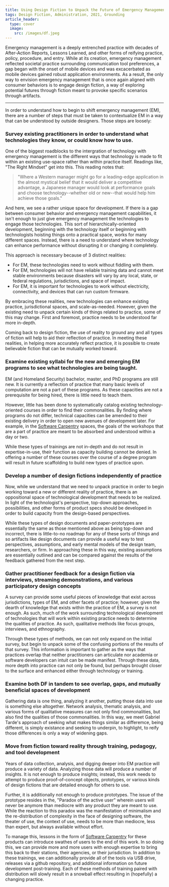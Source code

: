 ```yaml
---
title: Using Design Fiction to Unpack the Future of Emergency Management
tags: Design Fiction, Administration, 2021, Grounding
article_header:
  type: cover
  image:
    src: /images/df.jpeg
---
```


Emergency management is a deeply entrenched practice with decades of After-Action Reports, Lessons Learned, and other forms of reifying practice, policy, procedure, and entry. While at its creation, emergency management reflected societal practice surrounding communication tool preferences, a gap began with the onset of mobile devices and was excacerbated as mobile devices gained robust application environments. As a result, the only way to envision emergency management that is once again aligned with consumer behaviors is to engage design fiction, a way of exploring potential futures through fiction meant to provoke specific scenarios through artifacts.

---

In order to understand how to begin to shift emergency management (EM), there are a number of steps that must be taken to contextualize EM in a way that can be understood by outside designers. Those steps are loosely: 

### Survey existing practitioners in order to understand what technologies they know, or could know how to use.

One of the biggest roadblocks to the intergration of technology with emergency management is the different ways that technology is made to fit within an existing use-space rather than within practice itself. Readings like, "The Right Mindset" get into this. This reading notes that: 

  > "Where a Western manager might go for a leading-edge application in the almost mystical belief that it would deliver a competitive advantage, a Japanese manager would look at performance goals and choose technology--whether old or new--that would help him achieve those goals."

And here, we see a rather unique space for development. If there is a gap between consumer behavior and emergency management capabilities, it isn't enough to just give emergency management the technologies to engage those technologies. This sort of hierarchically-oriented development, beginning with the technology itself or beginning with technologists hoisting things onto a practical space, works for many different spaces. Instead, there is a need to understand where technology can enhance performance without disrupting it or changing it completely. 

This approach is necessary because of 3 distinct realities: 

  * For EM, these technologies need to work without fiddling with them. 
  * For EM, technologies will not have reliable training data and cannot meet stable environments because disasters will vary by any local, state, or federal regulations, jurisdictions, and space of impact.
  * For EM, it is important for technologies to work without electricity, connectivity, and devices that can run custom firmware.

By embracing these realities, new technologies can enhance existing practice, jurisdictional spaces, and scale-as-needed. However, given the existing need to unpack certain kinds of things related to practice, some of this may change. First and foremost, practice needs to be understood far more in-depth. 

Coming back to design fiction, the use of reality to ground any and all types of fiction will help to aid their reflection of practice. In meeting these realities, in helping more accurately reflect practice, it is possible to create believable fiction that can be mutually worked toward. 

### Examine existing syllabi for the new and emerging EM programs to see what technologies are being taught. 

EM (and Homeland Security) bachelor, master, and PhD programs are still new. It is currently a reflection of practice that many basic levels of computation are not a part of these programs. As these capacities are not a prerequisite for being hired, there is little need to teach them. 

However, little has been done to systematically catalog existing technology-oriented courses in order to find their commonalities. By finding where programs do not differ, technical capacities can be amended to their existing delivery in order to open new avenues of development later. For example, in the [Software Carpentry](https://software-carpentry.org/) spaces, the goals of the workshops that are a part of practice are meant to be absorbed and understood within a day or two. 

While these types of trainings are not in-depth and do not result in expertise-in-use, their function as capacity building cannot be denied. In offering a number of these courses over the course of a degree program will result in future scaffolding to build new types of practice upon. 

### Develop a number of design fictions independently of practice

Now, while we understand that we need to unpack practice in order to begin working toward a new or different reality of practice, there is an oppositional space of technological development that needs to be realized. In light of the technologist's perspective, top-down approaches, possibilities, and other forms of product specs should be developed in order to build capacity from the design-based perspectives. 

While these types of design documents and paper-prototypes are essentially the same as those mentioned above as being top-down and incorrect, there is little-to-no roadmap for any of these sorts of things and so artifacts like design documents can provide a useful way to test perspectives, assumptions, and early mental models of the design team, researchers, or firm. In approaching these in this way, existing assumptions are essentially outlined and can be compared against the results of the feedback gathered from the next step. 

### Gather practitioner feedback for a design fiction via interviews, streaming demonstrations, and various participatory design concepts 

A survey can provide some useful pieces of knowledge that exist across jurisdictions, types of EM, and other facets of practice; however, given the dearth of knowledge that exists within the practice of EM, a survey is not enough. As such, much of the work surrounding technological development of technologies that will work within existing practice needs to determine the qualities of practice. As such, qualitative methods like focus groups, interviews, and ethnography. 

Through these types of methods, we can not only expand on the initial survey, but begin to unpack some of the confusing portions of the results of that survey. This information is important to gather as the ways that practices overlap that neither practitioners can articulate nor academia or software developers can intuit can be made manifest. Through these data, more depth into practice can not only be found, but perhaps brought closer to the surface and enhanced either through technology or training. 


### Examine both DF in tandem to see overlap, gaps, and mutually beneficial spaces of development

Gathering data is one thing, analyzing it another, putting those data into use is something else altogether. Network analysis, thematic analysis, and various forms of qualitative measures can not only find commonalities, but also find the qualities of those commonalities. In this way, we meet Gabriel Tarde's approach of seeking what makes things similar as differemce, being different, is simply existance and seeking to underpin, to highlight, to reify those differences is only a way of widening gaps. 



### Move from fiction toward reality through training, pedagogy, and tool development

Years of data collection, analysis, and digging deeper into EM practice will produce a variety of data. Analyzing those data will produce a number of insights. It is not enough to produce insights; instead, this work needs to attempt to produce proof-of-concept objects, prototypes, or various kinds of design fictions that are detailed enough for others to use. 

Further, it is additionally not enough to produce prototypes. The issue of the prototype resides in the, "Paradox of the active user" wherein users will never be anymore than mediocre with any product they are meant to use. While the reaction to this paradox was the manifestation of minimalism and the re-distribution of complexity in the face of designing software, the theater of use, the context of use, needs to be more than mediocre, less than expert, but always available without effort.

To manage this, lessons in the form of [Software Carpentry](https://software-carpentry.org/) for these products can introduce swathes of users to the end of this work. In so doing this, we can provide more and more users with enough expertise to bring this back to their stations, their agencies, or their jurisdiction. In addition to these trainings, we can additionally provide all of the tools via USB drive, releases via a github repository, and additional information on future development post-training. Each of these methods of training paired with distribution will slowly result in a snowball effect resulting in (hopefully) a changing practice.

